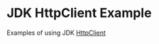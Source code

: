 # JDK HttpClient Example

Examples of using
JDK [HttpClient](https://docs.oracle.com/en/java/javase/22/docs/api/java.net.http/java/net/http/HttpClient.html)